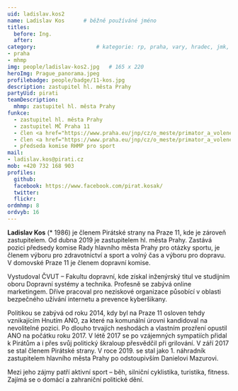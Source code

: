 ```yaml
---
uid: ladislav.kos2
name: Ladislav Kos  	# běžně používáné jméno
titles:
  before: Ing. 
  after:
category:                 	# kategorie: rp, praha, vary, hradec, jmk, senat
- praha
- mhmp
img: people/ladislav-kos2.jpg   # 165 x 220
heroImg: Prague_panorama.jpeg
profilebadge: people/badge/11-kos.jpg
description: zastupitel hl. města Prahy
partyUid: pirati
teamDescription:
  mhmp: zastupitel hl. města Prahy
funkce: 
  - zastupitel hl. města Prahy
  - zastupitel MČ Praha 11
  - člen <a href="https://www.praha.eu/jnp/cz/o_meste/primator_a_volene_organy/zastupitelstvo/vybory_zastupitelstva/index.html?committeeId=33570">Výboru pro dopravu</a>
  - člen <a href="https://www.praha.eu/jnp/cz/o_meste/primator_a_volene_organy/zastupitelstvo/vybory_zastupitelstva/index.html?committeeId=35744">Výboru pro sport a volný čas ZHMP</a>
  - předseda komise RHMP pro sport
mail:
- ladislav.kos@pirati.cz
mob: +420 732 168 903
profiles:
  github:       
  facebook: https://www.facebook.com/pirat.kosak/
  twitter: 		  
  flickr:		  
ordmhmp: 8
ordvyb: 16
---
```


**Ladislav Kos** (* 1986) je členem Pirátské strany na Praze 11, kde je zároveň zastupitelem. Od dubna 2019 je zastupitelem hl. města Prahy. Zastává pozici předsedy komise Rady hlavního města Prahy pro otázky sportu, je členem výboru pro zdravotnictví a sport a volný čas a výboru pro dopravu. V domovské Praze 11 je členem dopravní komise.

Vystudoval ČVUT – Fakultu dopravní, kde získal inženýrský titul ve studijním oboru Dopravní systémy a technika. Profesně se zabývá online marketingem. Dříve pracoval pro neziskové organizace působící v oblasti bezpečného užívání internetu a prevence kyberšikany. 

Politikou se zabývá od roku 2014, kdy byl na Praze 11 osloven tehdy vznikajícím Hnutím ANO, za které na komunální úrovni kandidoval na nevolitelné pozici. Po dlouho trvajích neshodách a vlastním prozření opustil ANO na počátku roku 2017. V létě 2017 se po vzájemných sympatiích přidal k Pirátům a i přes svůj politický škraloup přesvědčil při grilování. V září 2017 se stal členem Pirátské strany. V roce 2019. se stal jako 1. náhradník zastupitelem hlavního města Prahy po odstoupivším Danielovi Mazurovi. 

Mezi jeho zájmy patří aktivní sport – běh, silniční cyklistika, turistika, fitness. Zajímá se o domácí a zahraniční politické dění. 

